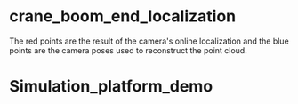 # crane_boom_end_localization
The red points are the result of the camera's online localization and the blue points are the camera poses used to reconstruct the point cloud.
# Simulation_platform_demo
